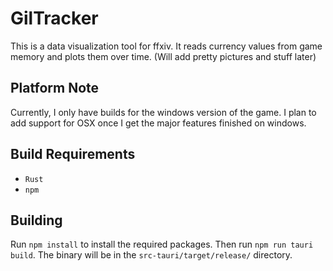 # GilTracker
This is a data visualization tool for ffxiv. It reads currency values from game memory and plots them over time. (Will add pretty pictures and stuff later)

## Platform Note
Currently, I only have builds for the windows version of the game. I plan to add support for OSX once I get the major features finished on windows.

## Build Requirements
- `Rust`
- `npm`

## Building
Run `npm install` to install the required packages. Then run `npm run tauri build`. The binary will be in the `src-tauri/target/release/` directory.